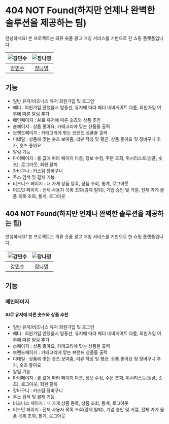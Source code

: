# 404 NOT Found(하지만 언제나 완벽한 솔루션을 제공하는 팀)

안녕하세요! 본 프로젝트는 의류 숏폼 광고 매칭 서비스를 기반으로 한 쇼핑 플랫폼입니다.

| ![강민수](https://avatars.githubusercontent.com/u/150498634?v=4) | ![장나영](https://avatars.githubusercontent.com/u/112605030?v=4) | 
| :-------------------------------------------------------------: | :-------------------------------------------------------------: |
|             [강민수](https://github.com/HanUL220)              |              [장나영](https://github.com/skdod2453)               | 

## 기능

- 일반 유저/비즈니스 유저 회원가입 및 로그인
- 헤더 : 회원가입 안했을시 말풍선, 유저에 따라 헤더 네비게이트 다름, 회원가입 여부에 따른 알림 추가
- 메인페이지 : AI로 유저에 따른 숏츠와 상품 추천
- 숍페이지 : 상품 좋아요, 카테고리에 맞는 상품들 출력
- 브랜드페이지 : 카테고리에 맞는 브랜드 상품들 출력
- 디테일 : 상품에 맞는 숏츠 보여줌, 리뷰 작성 및 평균, 상품 좋아요 및 장바구니 추가, 숏츠 좋아요
- 알림 기능
- 마이페이지 : 롤 값에 따라 페이지 다름, 정보 수정, 주문 조회, 위시리스트(상품, 숏츠), 로그아웃, 회원 탈퇴
- 장바구니 : 커스텀 장바구니
- 주소 검색 및 결제 기능
- 비즈니스 페이지 : 내 가게 상품 등록, 상품 조회, 통계, 로그아웃
- 어드민 페이지 : 전체 사용자 목록 조회(강제 탈퇴), 기업 승인 및 거절, 전체 가게 물품 목록 조회, 통계, 로그아웃

## 404 NOT Found(하지만 언제나 완벽한 솔루션을 제공하는 팀)

안녕하세요! 본 프로젝트는 의류 숏폼 광고 매칭 서비스를 기반으로 한 쇼핑 플랫폼입니다.

| ![강민수](https://avatars.githubusercontent.com/u/150498634?v=4) | ![장나영](https://avatars.githubusercontent.com/u/112605030?v=4) | 
| :-------------------------------------------------------------: | :-------------------------------------------------------------: |
|             [강민수](https://github.com/HanUL220)              |              [장나영](https://github.com/skdod2453)               | 

## 기능

### 메인페이지
####  AI로 유저에 따른 숏츠와 상품 추천
- 일반 유저/비즈니스 유저 회원가입 및 로그인
- 헤더 : 회원가입 안했을시 말풍선, 유저에 따라 헤더 네비게이트 다름, 회원가입 여부에 따른 알림 추가
- 숍페이지 : 상품 좋아요, 카테고리에 맞는 상품들 출력
- 브랜드페이지 : 카테고리에 맞는 브랜드 상품들 출력
- 디테일 : 상품에 맞는 숏츠 보여줌, 리뷰 작성 및 평균, 상품 좋아요 및 장바구니 추가, 숏츠 좋아요
- 알림 기능
- 마이페이지 : 롤 값에 따라 페이지 다름, 정보 수정, 주문 조회, 위시리스트(상품, 숏츠), 로그아웃, 회원 탈퇴
- 장바구니 : 커스텀 장바구니
- 주소 검색 및 결제 기능
- 비즈니스 페이지 : 내 가게 상품 등록, 상품 조회, 통계, 로그아웃
- 어드민 페이지 : 전체 사용자 목록 조회(강제 탈퇴), 기업 승인 및 거절, 전체 가게 물품 목록 조회, 통계, 로그아웃

